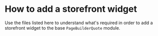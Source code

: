 # How to add a storefront widget

Use the files listed here to understand what's required in order to add a storefront widget to the base `PageBuilderQuote` module.
